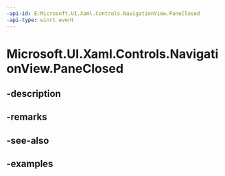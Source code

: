 ```yaml
---
-api-id: E:Microsoft.UI.Xaml.Controls.NavigationView.PaneClosed
-api-type: winrt event
---
```


<!-- Event syntax.
public event TypedEventHandler PaneClosed<NavigationView,  object>
-->

# Microsoft.UI.Xaml.Controls.NavigationView.PaneClosed

## -description

## -remarks

## -see-also

## -examples

